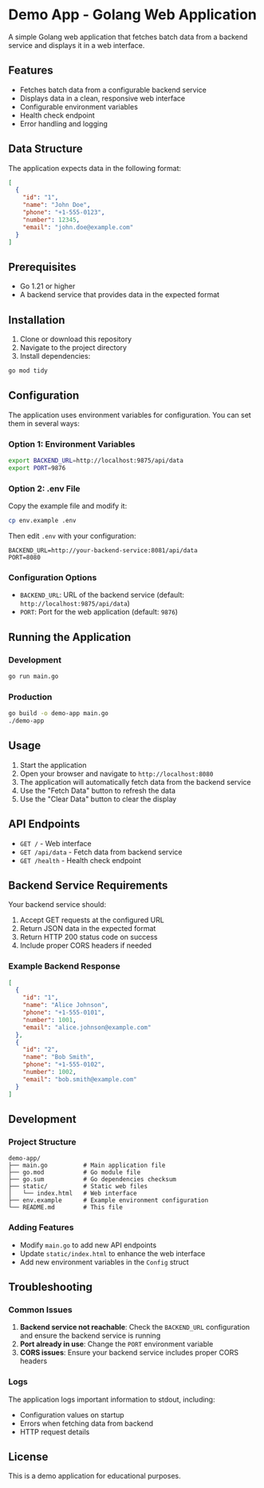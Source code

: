 # Demo App - Golang Web Application

A simple Golang web application that fetches batch data from a backend service and displays it in a web interface.

## Features

- Fetches batch data from a configurable backend service
- Displays data in a clean, responsive web interface
- Configurable environment variables
- Health check endpoint
- Error handling and logging

## Data Structure

The application expects data in the following format:

```json
[
  {
    "id": "1",
    "name": "John Doe",
    "phone": "+1-555-0123",
    "number": 12345,
    "email": "john.doe@example.com"
  }
]
```

## Prerequisites

- Go 1.21 or higher
- A backend service that provides data in the expected format

## Installation

1. Clone or download this repository
2. Navigate to the project directory
3. Install dependencies:

```bash
go mod tidy
```

## Configuration

The application uses environment variables for configuration. You can set them in several ways:

### Option 1: Environment Variables

```bash
export BACKEND_URL=http://localhost:9875/api/data
export PORT=9876
```

### Option 2: .env File

Copy the example file and modify it:

```bash
cp env.example .env
```

Then edit `.env` with your configuration:

```
BACKEND_URL=http://your-backend-service:8081/api/data
PORT=8080
```

### Configuration Options

- `BACKEND_URL`: URL of the backend service (default: `http://localhost:9875/api/data`)
- `PORT`: Port for the web application (default: `9876`)

## Running the Application

### Development

```bash
go run main.go
```

### Production

```bash
go build -o demo-app main.go
./demo-app
```

## Usage

1. Start the application
2. Open your browser and navigate to `http://localhost:8080`
3. The application will automatically fetch data from the backend service
4. Use the "Fetch Data" button to refresh the data
5. Use the "Clear Data" button to clear the display

## API Endpoints

- `GET /` - Web interface
- `GET /api/data` - Fetch data from backend service
- `GET /health` - Health check endpoint

## Backend Service Requirements

Your backend service should:

1. Accept GET requests at the configured URL
2. Return JSON data in the expected format
3. Return HTTP 200 status code on success
4. Include proper CORS headers if needed

### Example Backend Response

```json
[
  {
    "id": "1",
    "name": "Alice Johnson",
    "phone": "+1-555-0101",
    "number": 1001,
    "email": "alice.johnson@example.com"
  },
  {
    "id": "2",
    "name": "Bob Smith",
    "phone": "+1-555-0102",
    "number": 1002,
    "email": "bob.smith@example.com"
  }
]
```

## Development

### Project Structure

```
demo-app/
├── main.go          # Main application file
├── go.mod           # Go module file
├── go.sum           # Go dependencies checksum
├── static/          # Static web files
│   └── index.html   # Web interface
├── env.example      # Example environment configuration
└── README.md        # This file
```

### Adding Features

- Modify `main.go` to add new API endpoints
- Update `static/index.html` to enhance the web interface
- Add new environment variables in the `Config` struct

## Troubleshooting

### Common Issues

1. **Backend service not reachable**: Check the `BACKEND_URL` configuration and ensure the backend service is running
2. **Port already in use**: Change the `PORT` environment variable
3. **CORS issues**: Ensure your backend service includes proper CORS headers

### Logs

The application logs important information to stdout, including:
- Configuration values on startup
- Errors when fetching data from backend
- HTTP request details

## License

This is a demo application for educational purposes. 
